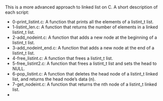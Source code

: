 This is a more advanced approach to linked list on C. A short description of each script:
+ 0-print_listint.c: A function that prints all the elements of a listint_t list.
+ 1-listint_len.c: A function that returns the number of elements in a linked listint_t list.
+ 2-add_nodeint.c: A function that adds a new node at the beginning of a listint_t list.
+ 3-add_nodeint_end.c: A function that adds a new node at the end of a listint_t list.
+ 4-free_listint.c: A function that frees a listint_t list.
+ 5-free_listint2.c: A function that frees a listint_t list and sets the head to NULL.
+ 6-pop_listint.c: A function that deletes the head node of a listint_t linked list, and returns the head node’s data (n).
+ 7-get_nodeint.c: A function that returns the nth node of a listint_t linked list.
+
